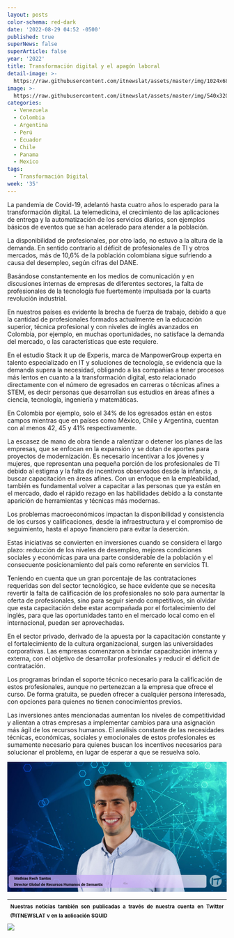 ```yaml
---
layout: posts
color-schema: red-dark
date: '2022-08-29 04:52 -0500'
published: true
superNews: false
superArticle: false
year: '2022'
title: Transformación digital y el apagón laboral
detail-image: >-
  https://raw.githubusercontent.com/itnewslat/assets/master/img/1024x680/Mathias-Rech-Santos-g.jpg
image: >-
  https://raw.githubusercontent.com/itnewslat/assets/master/img/540x320/Mathias-Rech-Santos-p.jpg
categories:
  - Venezuela
  - Colombia
  - Argentina
  - Perú
  - Ecuador
  - Chile
  - Panama
  - Mexico
tags:
  - Transformación Digital
week: '35'
---
```

La pandemia de Covid-19, adelantó hasta cuatro años lo esperado para la transformación digital. La telemedicina, el crecimiento de las aplicaciones de entrega y la automatización de los servicios diarios, son ejemplos básicos de eventos que se han acelerado para atender a la población.

La disponibilidad de profesionales, por otro lado, no estuvo a la altura de la demanda. En sentido contrario al déficit de profesionales de TI y otros mercados, más de 10,6% de la población colombiana sigue sufriendo a causa del desempleo, según cifras del DANE.

Basándose constantemente en los medios de comunicación y en discusiones internas de empresas de diferentes sectores, la falta de profesionales de la tecnología fue fuertemente impulsada por la cuarta revolución industrial.

En nuestros países es evidente  la brecha de fuerza de trabajo, debido a que la cantidad de profesionales formados actualmente en la educación superior, técnica profesional y con niveles de inglés avanzados en Colombia, por ejemplo,  en muchas oportunidades, no satisface la demanda del mercado, o las características que este requiere. 

En el estudio Stack it up de Experis, marca de ManpowerGroup experta en talento especializado en IT y soluciones de tecnología, se evidencia que la demanda supera la necesidad, obligando a las compañías a tener procesos más lentos en cuanto a la transformación digital,  esto relacionado directamente con el número de egresados en carreras o técnicas afines a STEM, es decir personas que desarrollan sus estudios en áreas afines a ciencia, tecnología, ingeniería y matemáticas. 

En Colombia por ejemplo, solo  el 34% de los egresados están en estos campos mientras que en países como México, Chile y Argentina, cuentan con al menos 42, 45 y 41% respectivamente. 
 
La escasez de mano de obra tiende a ralentizar o detener los planes de las empresas, que se enfocan en la expansión y se dotan de aportes para proyectos de modernización. Es necesario incentivar a los jóvenes y mujeres, que representan una pequeña porción de los profesionales de TI debido al estigma y la falta de incentivos observados desde la infancia, a buscar capacitación en áreas afines.
Con un enfoque en la empleabilidad, también es fundamental volver a capacitar a las personas que ya están en el mercado, dado el rápido rezago en las habilidades debido a la constante aparición de herramientas y técnicas más modernas.

Los problemas macroeconómicos impactan la disponibilidad y consistencia de los cursos y calificaciones, desde la infraestructura y el compromiso de seguimiento, hasta el apoyo financiero para evitar la deserción.

Estas iniciativas se convierten en inversiones cuando se considera el largo plazo: reducción de los niveles de desempleo, mejores condiciones sociales y económicas para una parte considerable de la población y el consecuente posicionamiento del país como referente en servicios TI.

Teniendo en cuenta que un gran porcentaje de las contrataciones requeridas son del sector tecnológico, se hace evidente que se necesita revertir la falta de calificación de los profesionales no solo para aumentar la oferta de profesionales, sino para seguir siendo competitivos, sin olvidar que esta capacitación debe estar acompañada por el fortalecimiento del inglés, para que las oportunidades tanto en el mercado local como en el internacional, puedan ser aprovechadas. 

En el sector privado, derivado de la apuesta por la capacitación constante y el fortalecimiento de la cultura organizacional, surgen las universidades corporativas. Las empresas comenzaron a brindar capacitación interna y externa, con el objetivo de desarrollar profesionales y reducir el déficit de contratación.

Los programas brindan el soporte técnico necesario para la calificación de estos profesionales, aunque no pertenezcan a la empresa que ofrece el curso. De forma gratuita, se pueden ofrecer a cualquier persona interesada, con opciones para quienes no tienen conocimientos previos.

Las inversiones antes mencionadas aumentan los niveles de competitividad y alientan a otras empresas a implementar cambios para una asignación más ágil de los recursos humanos. El análisis constante de las necesidades técnicas, económicas, sociales y emocionales de estos profesionales es sumamente necesario para quienes buscan los incentivos necesarios para solucionar el problema, en lugar de esperar a que se resuelva solo.

![](https://raw.githubusercontent.com/itnewslat/assets/master/img/540x320/Mathias-Rech-Santos-p.jpg)

<table style="height: 42px;" width="569">
<tbody>
<tr>
<td style="text-align: justify;"><sub><strong>Nuestras noticias también son publicadas a través de nuestra cuenta en Twitter <a href="https://twitter.com/itnewslat?lang=es">@ITNEWSLAT</a> y en la aplicación <a href="https://squidapp.co/en/">SQUID</a></strong></sub></td>
</tr>
</tbody>
</table>

<img src="https://tracker.metricool.com/c3po.jpg?hash=56f88a41e39ab42c063cc51676587a04"/>